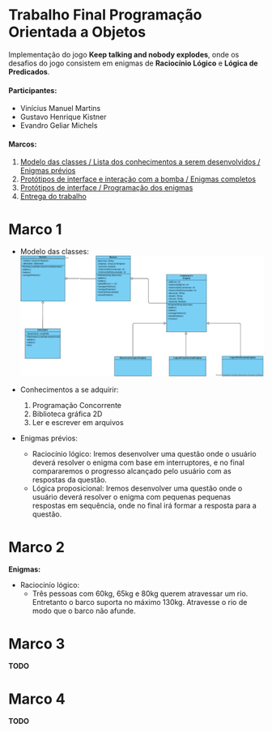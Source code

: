 # Trabalho Final Programação Orientada a Objetos
Implementação do jogo **Keep talking and nobody explodes**, onde os desafios do jogo consistem em enigmas de **Raciocínio Lógico** e **Lógica de Predicados**.

#### Participantes:
* Vinícius Manuel Martins
* Gustavo Henrique Kistner
* Evandro Geliar Michels

#### Marcos:
1. [Modelo das classes / Lista dos conhecimentos a serem desenvolvidos / Enigmas prévios](#marco-1)
2. [Protótipos de interface e interação com a bomba / Enigmas completos](#marco-2)
3. [Protótipos de interface / Programação dos enigmas](#marco-3)
4. [Entrega do trabalho](#marco-4)

# Marco 1
* Modelo das classes: ![Modelo das classes](ModeloClasses.png)

* Conhecimentos a se adquirir:
  1. Programação Concorrente
  2. Biblioteca gráfica 2D
  3. Ler e escrever em arquivos

* Enigmas prévios:
  * Raciocínio lógico: Iremos desenvolver uma questão onde o usuário deverá resolver o enigma com base em interruptores, e no final compararemos o progresso alcançado pelo usuário com as respostas da questão.
  * Lógica proposicional: Iremos desenvolver uma questão onde o usuário deverá resolver o enigma com pequenas pequenas respostas em sequência, onde no final irá formar a resposta para a questão.

# Marco 2
**Enigmas:**
* Raciocinío lógico:
  * Três pessoas com 60kg, 65kg e 80kg querem atravessar um rio. Entretanto o barco suporta no máximo 130kg. Atravesse o rio de modo que o barco não afunde.

# Marco 3
**TODO**

# Marco 4
**TODO**
